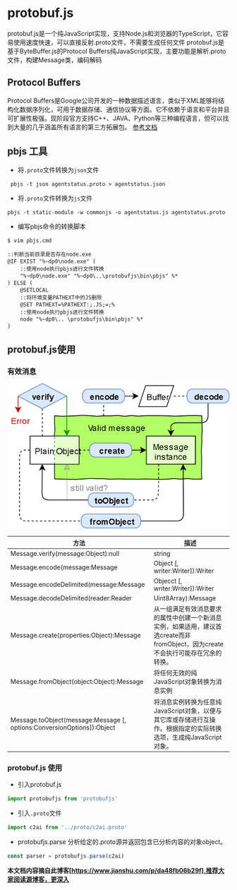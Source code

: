 # protobuf.js
protobuf.js是一个纯JavaScript实现，支持Node.js和浏览器的TypeScript，它容易使用速度快速，可以直接反射.proto文件，不需要生成任何文件
protobuf.js是基于ByteBuffer.js的Protocol Buffers纯JavaScript实现，主要功能是解析.proto文件，构建Message类，编码解码

## Protocol Buffers
Protocol Buffers是Google公司开发的一种数据描述语言，类似于XML能够将结构化数据序列化，可用于数据存储、通信协议等方面。它不依赖于语言和平台并且可扩展性极强。现阶段官方支持C++、JAVA、Python等三种编程语言，但可以找到大量的几乎涵盖所有语言的第三方拓展包。
[参考文档](Protocol-Buffers.md)


## pbjs 工具
* 将`.proto`文件转换为`json`文件
```
 pbjs -t json agentstatus.proto > agentstatus.json
```
* 将`.proto`文件转换为`js`文件
```
pbjs -t static-module -w commonjs -o agentstatus.js agentstatus.proto
```

* 编写pbjs命令的转换脚本
```
$ vim pbjs.cmd
```
  
```
::判断当前目录是否存在node.exe
@IF EXIST "%~dp0\node.exe" (
    ::使用node执行pbjs进行文件转换
    "%~dp0\node.exe" "%~dp0\..\protobufjs\bin\pbjs" %*
) ELSE (
    @SETLOCAL
    ::将环境变量PATHEXT中的JS删除
    @SET PATHEXT=%PATHEXT:;.JS;=;%
    ::使用node执行pbjs进行文件转换
    node "%~dp0\.. \protobufjs\bin\pbjs" %*
)
```

## protobuf.js使用
### 有效消息
![protobuf](./img/protojs.png)

| 方法| 描述|
| --- | --- |
| Message.verify(message:Object):null|string	| 验证普通JavaScript对象是否满足有效消息的要求，以确保无错误的进行加密编码（encode）。verify不抛出错误而会将错误消息作为字符串返回。
| Message.encode(message:Message|Object [, writer:Writer]):Writer	| 对消息实例或有效的纯JavaScript对象进行编码，encode不隐式的验证消息，而由用户确定有效负载是有效消息。
| Message.encodeDelimited(message:Message|Objecct [, writer:Writer]):Writer	| 将protobuffer解码为消息实例，如果required字段缺少则会抛出util.ProtocolError错误。
| Message.decodeDelimited(reader:Reader|Uint8Array):Message	| 工作方式类似于decode函数，会另外读取一个消息的长度作为变量的预设值。
| Message.create(properties:Object):Message	| 从一组满足有效消息要求的属性中创建一个新消息实例，如果适用，建议首选create而非fromObject，因为create不会执行可能存在冗余的转换。
| Message.fromObject(object:Object):Message	| 将任何无效的纯JavaScript对象转换为消息实例
| Message.toObject(message:Message [, options:ConversionOptions]):Object	| 将消息实例转换为任意纯JavaScript对象，以便与其它库或存储进行互操作。根据指定的实际转换选项，生成纯JavaScript对象。

### protobuf.js 使用
* 引入protobuf.js
```javascript
import protobufjs from 'protobufjs'
```
* 引入`.proto`文件
```javascript
import c2ai from '../proto/c2ai.proto'
```
* protobufjs.parse
分析给定的.proto源并返回包含已分析内容的对象object。

```javascript
const parser = protobufjs.parse(c2ai)
```

**本文档内容摘自此博客[https://www.jianshu.com/p/da48fb06b29f],推荐大家阅读源博客，更深入**
